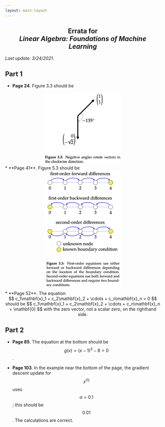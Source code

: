 ```yaml
---
layout: main-layout
---
```


<link href="style.css" rel="stylesheet">

<script src="https://polyfill.io/v3/polyfill.min.js?features=es6"></script>
<script id="MathJax-script" async src="https://cdn.jsdelivr.net/npm/mathjax@3/es5/tex-mml-chtml.js"></script>

<center>
<h2>Errata for<br>
<i>Linear Algebra: Foundations of Machine Learning</i></h2>
</center>

*Last update: 3/24/2021.*

## Part 1

* **Page 24**. Figure 3.3 should be
<center>
<img src="files/Figure3-3.png" alt="Figure 3.3" width="250"/>
</center>
* **Page 41**. Figure 5.3 should be
<center>
<img src="files/Figure5-3.png" alt="Figure 5.3" width="250"/>
</center>
* **Page 52**. The equation
<center>
$$ c_1\mathbf{x}_1 + c_2\mathbf{x}_2 + \cdots +  c_n\mathbf{x}_n = 0 $$
should be
$$ c_1\mathbf{x}_1 + c_2\mathbf{x}_2 + \cdots +  c_n\mathbf{x}_n = \mathbf{0} $$
with the zero vector, not a scalar zero, on the righthand side.
</center>

## Part 2

* **Page 85**. The equation at the bottom should be $$ g(x) = (x-1)^3 - 8 = 0 $$.

* **Page 103**. In the example near the bottom of the page, the gradient descent update for $$x^{(1)}$$ uses $$\alpha=0.1$$; this should be $$0.01$$. The calculations are correct.
